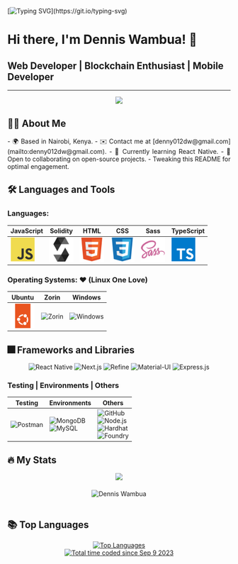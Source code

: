 <!-- Typing SVG -->
[![Typing SVG](https://readme-typing-svg.herokuapp.com/?lines=Hello+Human+👋...)](https://git.io/typing-svg)

# Hi there, I'm Dennis Wambua! 👋

## Web Developer | Blockchain Enthusiast | Mobile Developer
-----------------

<div align="center">
  <img src="https://media.giphy.com/media/gjrYDwbjnK8x36xZIO/giphy.gif" width="300"/>
</div>

## 👨‍💻 About Me
<div align="justify">
  - 🌍 Based in Nairobi, Kenya.                                           
  - ✉️ Contact me at [denny012dw@gmail.com](mailto:denny012dw@gmail.com).
  - 🧠 Currently learning React Native.
  - 🤝 Open to collaborating on open-source projects.
  - Tweaking this README for optimal engagement.
</div>

## :hammer_and_wrench: Languages and Tools

### Languages:
| JavaScript | Solidity | HTML | CSS | Sass | TypeScript |
|------------|----------|------|-----|------|------------|
| <img src="https://github.com/devicons/devicon/blob/master/icons/javascript/javascript-original.svg" title="JavaScript" alt="JavaScript" width="55" height="55"/> | <img src="https://github.com/devicons/devicon/blob/master/icons/solidity/solidity-original.svg" title="Solidity" alt="Solidity" width="55" height="55"/> | <img src="https://github.com/devicons/devicon/blob/master/icons/html5/html5-original.svg" title="HTML" alt="HTML" width="55" height="55"/> | <img src="https://github.com/devicons/devicon/blob/master/icons/css3/css3-original.svg" title="CSS" alt="CSS" width="55" height="55"/> | <img src="https://github.com/devicons/devicon/blob/master/icons/sass/sass-original.svg" title="Sass" alt="Sass" width="55" height="55"/> | <img src="https://github.com/devicons/devicon/blob/master/icons/typescript/typescript-original.svg" title="TypeScript" alt="TypeScript" width="55" height="55"/> |

### Operating Systems: ❤️ (Linux One Love)
| Ubuntu | Zorin | Windows |
|--------|-------|---------|
| <img src="https://github.com/devicons/devicon/blob/master/icons/ubuntu/ubuntu-original.svg" title="Ubuntu" alt="Ubuntu" width="55" height="55"/> | <img src="https://www.svgrepo.com/show/424926/zorin-logo-linux.svg" title="Zorin" alt="Zorin" width="55" height="55"/> | <img src="https://upload.wikimedia.org/wikipedia/commons/0/05/Windows_10_Logo.svg" title="Windows" alt="Windows" width="55" height="55"/> |

## 🎆 Frameworks and Libraries
<div align="center">
  <img src="https://img.shields.io/badge/React_Native-%23000000.svg?style=for-the-badge&logo=react&logoColor=61DAFB" alt="React Native" />
  <img src="https://img.shields.io/badge/Next.js-%23000000.svg?style=for-the-badge&logo=next.js&logoColor=white" alt="Next.js" />
  <img src="https://img.shields.io/badge/Refine-%238E44AD.svg?style=for-the-badge" alt="Refine" />
  <img src="https://img.shields.io/badge/Material_UI-%230081CB.svg?style=for-the-badge&logo=material-ui&logoColor=white" alt="Material-UI" />
  <img src="https://img.shields.io/badge/Express.js-%23404d59.svg?style=for-the-badge&logo=express&logoColor=%2300a8e8" alt="Express.js" />
</div>

### Testing | Environments | Others
<div align="center">
  <table>
    <thead>
      <tr>
        <th>Testing</th>
        <th>Environments</th>
        <th>Others</th>
      </tr>
    </thead>
    <tbody>
      <tr>
        <td>
          <img src="https://img.shields.io/badge/Postman-FF6C37?style=for-the-badge&logo=postman&logoColor=white" alt="Postman" />
        </td>
        <td>
          <img src="https://img.shields.io/badge/MongoDB-%234EA94B.svg?style=for-the-badge&logo=mongodb&logoColor=white" alt="MongoDB" /><br/>
          <img src="https://img.shields.io/badge/MySQL-%234479A1.svg?style=for-the-badge&logo=mysql&logoColor=white" alt="MySQL" />
        </td>
        <td>
          <img src="https://img.shields.io/badge/GitHub-%23121011.svg?style=for-the-badge&logo=github&logoColor=white" alt="GitHub" /><br/>
          <img src="https://img.shields.io/badge/Node.js-%23339933.svg?style=for-the-badge&logo=node.js&logoColor=white" alt="Node.js" /><br/>
          <img src="https://img.shields.io/badge/Hardhat-2C2C2C?style=for-the-badge&logo=hardhat&logoColor=white" alt="Hardhat" /><br/>
          <img src="https://img.shields.io/badge/Foundry-0078D4?style=for-the-badge&logo=microsoft&logoColor=white" alt="Foundry" />
        </td>
      </tr>
    </tbody>
  </table>
</div>

## :fire: My Stats
<div align="center">
  <a href="https://github.com/Dennis-DW">
    <img src="https://github-readme-stats.vercel.app/api?username=Dennis-DW&show_icons=true&theme=dark&width=600&height=250" />
  </a>
</div>

<br>

<div align="center">
  <img align="center" src="https://github-readme-streak-stats.herokuapp.com/?user=Dennis-DW&theme=dark" alt="Dennis Wambua" />
</div>

<br>

## :books: Top Languages
<div align="center">
  <a href="https://github.com/Dennis-DW">
    <img width="600" height="220" src="https://github-readme-stats.vercel.app/api/top-langs/?username=Dennis-DW&layout=compact&show_icons=true&theme=dark&langs_count=6" alt="Top Languages" />
  </a>
</div>

<!-- WakaTime Badge -->
<div align="center">
  <a href="https://wakatime.com/@2c133a45-3a76-4464-b94e-4a43b7a0be67" target="_blank">
    <img src="https://wakatime.com/badge/user/2c133a45-3a76-4464-b94e-4a43b7a0be67.svg" alt="Total time coded since Sep 9 2023" />
  </a>
</div>




